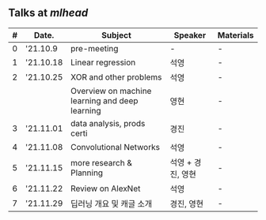 ## Talks at *mlhead*

|#  |Date.     |Subject                       | Speaker |Materials
|---|----------|------------------------------|---------|---------|
|0  |'21.10.9  |pre-meeting                   |-        |-
|1  |'21.10.18 |Linear regression             |석영     |-
|2  |'21.10.25 |XOR and other problems        |석영     |-
|   |          |Overview on machine learning and deep learning |영현 |-
|3  |'21.11.01 |data analysis, prods certi        |경진     |-
|4  |'21.11.08 |Convolutional Networks        |석영     |-
|5  |'21.11.15 |more research & Planning        |석영 + 경진, 영현 |-
|6  |'21.11.22 |Review on AlexNet        |석영     |-
|7  |'21.11.29 |딥러닝 개요 및 캐글 소개        |경진, 영현     |-